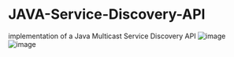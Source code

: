 # JAVA-Service-Discovery-API
implementation of a Java Multicast Service Discovery API
![image](https://user-images.githubusercontent.com/99453107/232238733-183eceff-ecd3-4b89-8e28-d051abd42123.png)  
![image](https://user-images.githubusercontent.com/99453107/232238740-e0267707-3a89-424b-8bf0-0780a257085d.png)  


